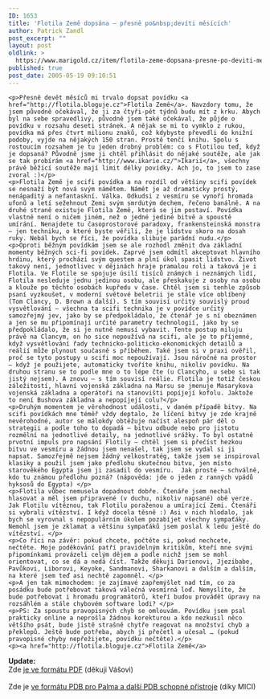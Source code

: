 ```yaml
---
ID: 1653
title: 'Flotila Země dopsána – přesně po&nbsp;devíti měsících'
author: Patrick Zandl
post_excerpt: ""
layout: post
oldlink: >
  https://www.marigold.cz/item/flotila-zeme-dopsana-presne-po-deviti-mesicich
published: true
post_date: 2005-05-19 09:10:51
---
```

	<p>Přesně devět měsíců mi trvalo dopsat povídku <a href="http://flotila.bloguje.cz">Flotila Země</a>. Navzdory tomu, že jsem původně očekával, že ji za čtyři-pět týdnů budu mít z krku. Abych byl na sebe spravedlivý, původně jsem také očekával, že půjde o povídku v rozsahu deseti stránek. A nějak se mi to vymklo z rukou, povídka má přes čtvrt milionu znaků, což kdybyste převedli do knižní podoby, vyjde na nějakých 150 stran. Prostě tenčí knihu. Spolu s rostoucím rozsahem je tu jeden drobný problém: co s Flotilou teď, když je dopsaná? Původně jsme ji chtěl přihlásit do nějaké soutěže, ale jak se tak probírám <a href="http://www.ikarie.cz/">Ikarií</a>, všechny právě běžící soutěže mají limit délky povídky. Ach jo, to jsem to zase zvoral :)</p>
	<p>Flotila Země je scifi povídka a na rozdíl od většiny scifi povídek se nesnaží být nová svým námětem. Námět je až dramaticky prostý, nenápaditý a nefantaskní. Válka. Odkudsi z vesmíru se vynoří hromada ufonů a letí sežehnout Zemi svým smrdutým dechem, řečeno banálně. A na druhé straně existuje Flotila Země, která se jim postaví. Povídka vlastně není o ničem jiném, než o jedné jediné bitvě a spoustě umírání. Nenajdete tu časoprostorové paradoxy, frankensteinská monstra – jen techniku, o které byste věřili, že je lidstvu skoro na dosah ruky. Nebál bych se říci, že povídka slibuje parádní nudu.</p>
	<p>Oproti běžným povídkám jsem se ale rozhodl změnit dva základní momenty běžných sci-fi povídek. Zaprvé jsem odmítl akceptovat hlavního hrdinu, který prochází svým questem a plní úkol spasit lidstvo. Život takový není, jednotlivec v dějinách hraje pramalou roli a taková je i Flotila. Ve Flotile se spojuje úsilí tisíců známých i neznámých lidí, Flotila nesleduje jednu jedinou osobu, ale přeskakuje z osoby na osobu a klouže po těchto osobách kupředu v čase. Chtěl jsem si tenhle způsob psaní vyzkoušet, v moderní světové beletrii je stále více oblíbený (Tom Clancy, D. Brown a další). S tím souvisí určitý souvislý proud vysvětlování – všechna ta scifi technika je v povídce určitý samozřejmý jev, jako by se předpokládalo, že čtenář je s ní obeznámen a jen se mu připomínají určité parametry technologií, jako by se předpokládalo, že si je nutně nemusí vybavit. Tento postup miluju právě na Clancym, on ho sice nepoužívá na scifi, ale je to příjemné, když vysvětlování řady technicko-politicko-ekonomických detailů a reálií může plynout současně s příběhem. Také jsem si v praxi ověřil, proč se tyto postupy u scifi moc nepoužívají. Jsou náročné na prostor – když je použijete, automaticky tvoříte knihu, nikoliv povídku. Na druhou stranu se to podle mne o to lépe čte (u Clancyho, u sebe si tak jistý nejsem). A znovu – s tím souvisí reálie. Flotila je totiž českou záležitostí, hlavní vojenská základna na Marsu se jmenuje Masarykova vojenská základna a operátoři na stanovišti popíjejí kofolu. Jaktože to není Bushova základna a nepopíjejí colu?</p>
	<p>Druhým momentem je věrohodnost události, v daném případě bitvy. Na scifi povídkách mne téměř vždy deptalo, že líčení bitvy je zde krajně nevěrohodné, autor se málokdy obtěžuje načíst alespoň pár děl o strategii a podle toho to dopadá – bitvu odbude nebo pro jistotu rozmělní na jednotlivé detaily, na jednotlivé srážky. To byl ostatně prvotní impuls pro napsání Flotily – chtěl jsem si přečíst hezkou bitvu ve vesmíru a žádnou jsem nenašel, tak jsem se vydal si ji napsat. Samozřejmě nejsem žádný velkostratég, takže jsem se inspiroval klasiky a použil jsem jako předlohu skutečnou bitvu, jen místo starověkého Egypta jsem ji zasadil do vesmíru.  Jak prosté – schválně, kdo tu známou předlohu pozná? (nápověda: jde o jeden z ranných vpádů hyksosů do Egypta) </p>
	<p>Flotila vůbec nemusela dopadnout dobře. Čtenáře jsem nechal hlasovat a měl jsem připravené (v duchu, nikoliv napsané) obě verze. Jak Flotilu vítěznou, tak Flotilu poraženou a umírající Zemi. Čtenáři si vybrali vítězství. I když docela těsně :) Asi v nich hlodalo, jak bych se vyrovnal s nepopulárním úkolem pozabíjet všechny sympaťáky. Nemohl jsem je zklamat a většinu sympaťáků jsem poslal k ledu ještě do vítězství. </p>
	<p>Co říci na závěr: pokud chcete, počtěte si, pokud nechcete, nečtěte. Moje poděkování patří pravidelným kritikům, kteří mne svými připomínkami provázeli celým dějem a podle nichž jsem se mohl orientovat, co se dá a nedá číst. Takže děkuji Darienovi, Jjezibabe, Pavůkovi, Liborovi, Keyoke, Sandmanovi, Sharkanovi a dalším a dalším, na které jsem teď asi nechtě zapomněl. </p>
	<p>A jen tak mimochodem: je zajímavé zapřemýšlet nad tím, co za posádku bude potřebovat taková válečná vesmírná loď. Nemyslíte, že bude potřebovat i hromadu programátorů, kteří budou provádět úpravy na rozsáhlém a stále chybovém software lodi? </p>
	<p>PS: Za spoustu pravopisných chyb se omlouvám. Povídku jsem psal prakticky online a neprošla žádnou korekturou a kdo nezkusil něco většího psát, bude jistě strašně chytře reagovat na množství chyb a překlepů. Ještě bude potřeba, abych ji přečetl a učesal … (pokud pravopisné chyby nepřežijete, povídku nečtěte).</p>
	<p><a href="http://flotila.bloguje.cz">Flotila Země</a>
</p>
	<p><b>Update: </b>
<br />Zde <a href="http://www.marigold.cz/download/flotila.pdf">je ve formátu PDF</a> (děkuji Vášovi)<br /><br />Zde je <a href="http://america.bounceme.net/flotila.PDB"> ve formátu PDB pro Palma a další PDB schopné přístroje</a> (díky MICI)<br /></p>